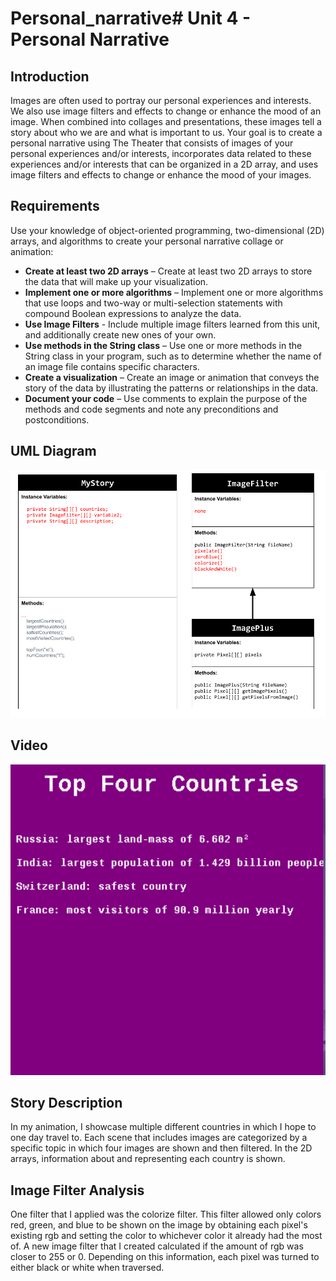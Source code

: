 # Personal_narrative# Unit 4 - Personal Narrative

## Introduction

Images are often used to portray our personal experiences and interests. We also use image filters and effects to change or enhance the mood of an image. When combined into collages and presentations, these images tell a story about who we are and what is important to us. Your goal is to create a personal narrative using The Theater that consists of images of your personal experiences and/or interests, incorporates data related to these experiences and/or interests that can be organized in a 2D array, and uses image filters and effects to change or enhance the mood of your images.

## Requirements

Use your knowledge of object-oriented programming, two-dimensional (2D) arrays, and algorithms to create your personal narrative collage or animation:

- **Create at least two 2D arrays** – Create at least two 2D arrays to store the data that will make up your visualization.
- **Implement one or more algorithms** – Implement one or more algorithms that use loops and two-way or multi-selection statements with compound Boolean expressions to analyze the data.
- **Use Image Filters** - Include multiple image filters learned from this unit, and additionally create new ones of your own.
- **Use methods in the String class** – Use one or more methods in the String class in your program, such as to determine whether the name of an image file contains specific characters.
- **Create a visualization** – Create an image or animation that conveys the story of the data by illustrating the patterns or relationships in the data.
- **Document your code** – Use comments to explain the purpose of the methods and code segments and note any preconditions and postconditions.

## UML Diagram


![UML Diagram for my project](Unit%205%20-%20UML%20Diagram.png)

## Video

[![Thumbnail for my projet](Screenshot%202025-02-03%20231803.png)](Recording%202025-02-03%20231621.mp4)

## Story Description

In my animation, I showcase multiple different countries in which I hope to one day travel to. Each scene that includes images are categorized by a specific topic in which four images are shown and then filtered. In the 2D arrays, information about and representing each country is shown. 
## Image Filter Analysis

One filter that I applied was the colorize filter. This filter allowed only colors red, green, and blue to be shown on the image by obtaining each pixel's existing rgb and setting the color to whichever color it already had the most of. A new image filter that I created calculated if the amount of rgb was closer to 255 or 0. Depending on this information, each pixel was turned to either black or white when traversed. 